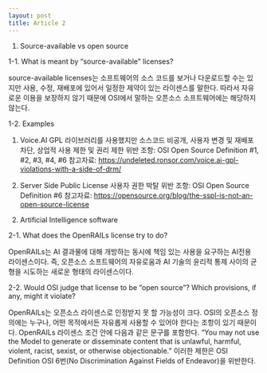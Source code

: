 ```yaml
---
layout: post
title: Article 2
---
```



1. Source-available vs open source

1-1. What is meant by “source-available” licenses?

source-available licenses는 소프트웨어의 소스 코드를 보거나 다운로드할 수는 있지만 사용, 수정, 재배포에 있어서 일정한 제약이 있는 라이센스를 말한다. 따라서 자유로운 이용을 보장하지 않기 때문에 OSI에서 말하는 오픈소스 소프트웨어에는 해당하지 않는다.

1-2. Examples

1) Voice.AI GPL 라이브러리를 사용했지만 소스코드 비공개, 사용자 변경 및 재배포 차단, 상업적 사용 제한 및 권리 제한 
위반 조항: OSI Open Source Definition #1, #2, #3, #4, #6 
참고자료: https://undeleted.ronsor.com/voice.ai-gpl-violations-with-a-side-of-drm/

2) Server Side Public License 사용자 권한 박탈 
위반 조항: OSI Open Source Definition #6 
참고자료: https://opensource.org/blog/the-sspl-is-not-an-open-source-license

2. Artificial Intelligence software

2-1. What does the OpenRAILs license try to do?

OpenRAILs는 AI 결과물에 대해 개방하는 동시에 책임 있는 사용을 요구하는 AI전용 라이센스이다. 
즉, 오픈소스 소프트웨어의 자유로움과 AI 기술의 윤리적 통제 사이의 균형을 시도하는 새로운 형태의 라이센스이다.

2-2. Would OSI judge that license to be “open source”? Which provisions, if any, might it violate?

OpenRAILs는 오픈소스 라이센스로 인정받지 못 할 가능성이 크다. OSI의 오픈소스 정의에는 누구나, 어떤 목적에서든 자유롭게 사용할 수 있어야 한다는 조항이 있기 때문이다. OpenRAILs 라이센스 조건 안에 다음과 같은 문구를 포함한다. “You may not use the Model to generate or disseminate content that is unlawful, harmful, violent, racist, sexist, or otherwise objectionable.” 이러한 제한은 OSI Definition OSI 6번(No Discrimination Against Fields of Endeavor)을 위반한다.
